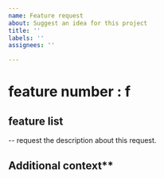 ```yaml
---
name: Feature request
about: Suggest an idea for this project
title: ''
labels: ''
assignees: ''

---
```


# feature number : f
<!-- Enter the serial number of feature request. For example: f001, f002, ...
and this feature number will be the branch name of this feature request. -->

##  feature list
<!-- write a list of your feature request. and describe this feature. -->
<!-- For example:  -->
-- request
    the description about this request.


## Additional context**
<!-- Add any other context or screenshots about the feature request here. -->

